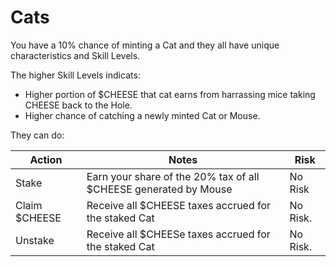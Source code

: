 # Cats

You have a 10% chance of minting a Cat and they all have unique characteristics and Skill Levels.

The higher Skill Levels indicats:

* Higher portion of $CHEESE that cat earns from harrassing mice taking CHEESE back to the Hole.
* Higher chance of catching a newly minted Cat or Mouse.

They can do:

| Action        | Notes                                                            | Risk     |
| ------------- | ---------------------------------------------------------------- | -------- |
| Stake         | Earn your share of the 20% tax of all $CHEESE generated by Mouse | No Risk  |
| Claim $CHEESE | Receive all $CHEESE taxes accrued for the staked Cat             | No Risk. |
| Unstake       | Receive all $CHEESe taxes accrued for the staked Cat             | No Risk. |
